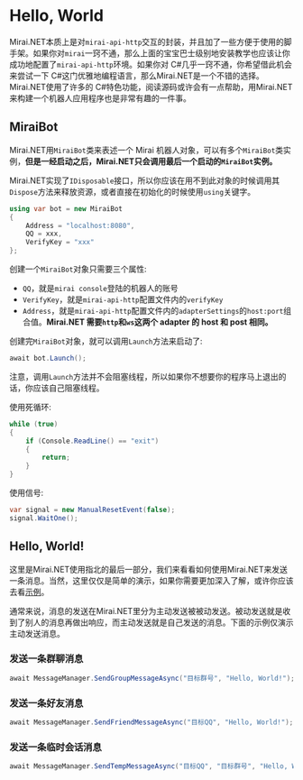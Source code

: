# Hello, World

Mirai.NET本质上是对`mirai-api-http`交互的封装，并且加了一些方便于使用的脚手架。如果你对`mirai`一窍不通，那么上面的宝宝巴士级别地安装教学也应该让你成功地配置了`mirai-api-http`环境。如果你对 C#几乎一窍不通，你希望借此机会来尝试一下 C#这门优雅地编程语言，那么Mirai.NET是一个不错的选择。Mirai.NET使用了许多的 C#特色功能，阅读源码或许会有一点帮助，用Mirai.NET来构建一个机器人应用程序也是非常有趣的一件事。

## MiraiBot

Mirai.NET用`MiraiBot`类来表述一个 Mirai 机器人对象，可以有多个`MiraiBot`类实例，**但是一经启动之后，Mirai.NET只会调用最后一个启动的`MiraiBot`实例。**

Mirai.NET实现了`IDisposable`接口，所以你应该在用不到此对象的时候调用其`Dispose`方法来释放资源，或者直接在初始化的时候使用`using`关键字。

```cs
using var bot = new MiraiBot
{
    Address = "localhost:8080",
    QQ = xxx,
    VerifyKey = "xxx"
};
```

创建一个`MiraiBot`对象只需要三个属性:

- `QQ`，就是`mirai console`登陆的机器人的账号
- `VerifyKey`，就是`mirai-api-http`配置文件内的`verifyKey`
- `Address`，就是`mirai-api-http`配置文件内的`adapterSettings`的`host:port`组合值。**Mirai.NET 需要`http`和`ws`这两个 adapter 的 host 和 post 相同。**

创建完`MiraiBot`对象，就可以调用`Launch`方法来启动了:

```cs
await bot.Launch();
```

注意，调用`Launch`方法并不会阻塞线程，所以如果你不想要你的程序马上退出的话，你应该自己阻塞线程。

使用死循环:

```cs
while (true)
{
    if (Console.ReadLine() == "exit")
    {
        return;
    }
}
```

使用信号:

```cs
var signal = new ManualResetEvent(false);
signal.WaitOne();
```

## Hello, World!

这里是Mirai.NET使用指北的最后一部分，我们来看看如何使用Mirai.NET来发送一条消息。当然，这里仅仅是简单的演示，如果你需要更加深入了解，或许你应该去看[示例]()。

通常来说，消息的发送在Mirai.NET里分为主动发送被被动发送。被动发送就是收到了别人的消息再做出响应，而主动发送就是自己发送的消息。下面的示例仅演示主动发送消息。

### 发送一条群聊消息

```cs
await MessageManager.SendGroupMessageAsync("目标群号", "Hello, World!");
```

### 发送一条好友消息

```cs
await MessageManager.SendFriendMessageAsync("目标QQ", "Hello, World!");
```

### 发送一条临时会话消息

```cs
await MessageManager.SendTempMessageAsync("目标QQ", "目标群号", "Hello, World!");
```